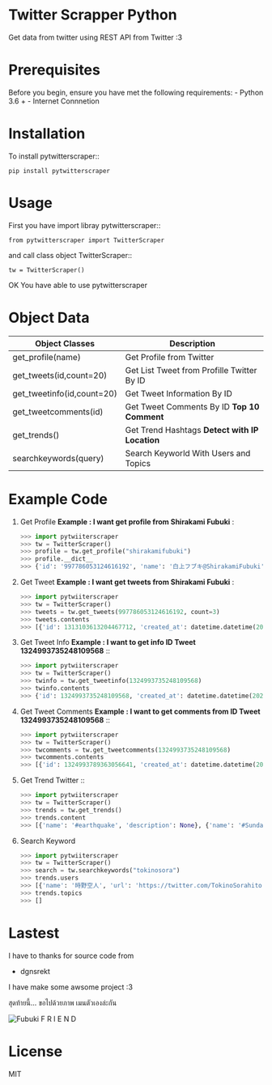 # Twitter Scrapper Python
Get data from twitter using REST API from Twitter :3

# Prerequisites
Before you begin, ensure you have met the following requirements:
    - Python 3.6 +
    - Internet Connnetion

# Installation
To install pytwitterscraper::
    
    pip install pytwitterscraper

# Usage 
First you have import libray pytwitterscraper::

    from pytwitterscraper import TwitterScraper

and call class object TwitterScraper::

    tw = TwitterScraper()

OK You have able to use pytwitterscraper

# Object Data

| Object Classes | Description |
| ------ | ------ |
| get_profile(name) | Get Profile from Twitter |
| get_tweets(id,count=20) | Get List Tweet from Profille Twitter By ID |
| get_tweetinfo(id,count=20) | Get Tweet Information By ID |
| get_tweetcomments(id) | Get Tweet Comments By ID **Top 10 Comment** | 
| get_trends() |        Get Trend Hashtags **Detect with IP Location**       |
| searchkeywords(query) | Search Keyworld With Users and Topics |

# Example Code
1. Get Profile **Example : I want get profile from Shirakami Fubuki** :
    ```py 
    >>> import pytwiiterscraper
    >>> tw = TwitterScraper()
    >>> profile = tw.get_profile("shirakamifubuki")
    >>> profile.__dict__
    >>> {'id': '997786053124616192', 'name': '白上フブキ@ShirakamiFubuki', 'screenname': 'shirakamifubuki', 'url': 'https://twitter.com/shirakamifubuki', 'description': 'Vtuber事務所ホロライブプロダクション/1期生白上フブキ🦊❖担当絵師:凪白みと@lemon_mito 【ツイ担当】🦊は黒上🌽はユニコン 【絵】＃絵フブキ 【生放送】#フブキch 【切り抜き】#フブ切り【スケジュール】#白上式手抜きスケジュール', 'verifed': False, 'follower': 588788, 'following': 667, 'extended_url': 'https://t.co/R9TNhC7sPO', 'tweet': 75686, 'media': 9118, 'profileurl': 'https://pbs.twimg.com/profile_images/1322559849872334850/G2vq3G01.jpg', 'bannerurl': 'https://pbs.twimg.com/profile_banners/997786053124616192/1594284737', 'createat': datetime.datetime(2018, 5, 19, 10, 28, 27, tzinfo=datetime.timezone.utc)}
    ```

2. Get Tweet **Example : I want get tweets from Shirakami Fubuki** :
    ```py 
    >>> import pytwiiterscraper
    >>> tw = TwitterScraper()
    >>> tweets = tw.get_tweets(997786053124616192, count=3)
    >>> tweets.contents
    >>> [{'id': 1313103613204467712, 'created_at': datetime.datetime(2020, 10, 5, 13, 7, 52, tzinfo=datetime.timezone.utc), 'lang': 'ja', 'text': '✨白上フブキお誕生日記念ボイス＆グッズ✨おるやんけのぬいぐるみの夢が叶いましたそして湯呑もいつか作りたいと言ってた夢が叶いました夢が沢山詰まったグッズ達ですよろしくおねがいします🌽🔽購入はコチラ🔽… https://t.co/ZksPkhYQI2', 'hashtags': [], 'media': [], 'urls': [{'url': 'https://t.co/ZksPkhYQI2'}], 'likes': 8656, 'relay': 0, 'retweet': 2329}, {'id': 1325440832795635713, 'created_at': datetime.datetime(2020, 11, 8, 14, 11, 34, tzinfo=datetime.timezone.utc), 'lang': 'ja', 'text': '⏰２５時から\u3000ポルポルと一緒に幽霊調 査いくことになったよーー！！！！✨今ソロで頑張ってるみたいぞ(^・ω・^§)ﾉ【Phasmophobia】 本\u3000物\u3000の\u3000狂\u3000気 【尾丸ポルカ/ホロライブ】 https://t.co/MO7Xug3chb @YouTubeより', 'hashtags': [], 'media': [], 'urls': [{'url': 'https://t.co/MO7Xug3chb'}], 'likes': 1448, 'relay': 0, 'retweet': 254}, {'id': 1325458019069538304, 'created_at': datetime.datetime(2020, 11, 8, 15, 19, 52, tzinfo=datetime.timezone.utc), 'lang': 'ja', 'text': '⏰２５時から！！！！突発！キツネ属による🎪🌽✨✨Phasmophobia✨✨先輩調査員として引っ張っていくぞぉおおっ！ポルポルも上手くなってるので！２人でプロ調査しにいくぞぉぉおいっ！！！🔽待機しておるか🔽… https://t.co/2vUfw2RyY6', 'hashtags': [], 'media': [], 'urls': [{'url': 'https://t.co/2vUfw2RyY6'}], 'likes': 1707, 'relay': 0, 'retweet': 350}]
    ```

3. Get Tweet Info **Example : I want to get info ID Tweet 1324993735248109568** ::
    ```py
    >>> import pytwiiterscraper
    >>> tw = TwitterScraper()
    >>> twinfo = tw.get_tweetinfo(1324993735248109568)
    >>> twinfo.contents
    >>> {'id': 1324993735248109568, 'created_at': datetime.datetime(2020, 11, 7, 8, 34, 58, tzinfo=datetime.timezone.utc), 'lang': 'ja', 'text': '⏰２０時からです今日のお祝いは２０時からです！✨２１時は５期生コラボみたいから皆でみよーっ🌽100万人をみんなでお祝いするやーつ🔽いつもありがとっ🔽 https://t.co/JV5IW889AE #フブキch https://t.co/KSGTLDdnt3', 'hashtags': ['フブキch'], 'media': [], 'urls': [], 'likes': 4204, 'relay': 0, 'retweet': 771}
    ```

4. Get Tweet Comments **Example : I want to get comments from ID Tweet 1324993735248109568** ::
    ```py
    >>> import pytwiiterscraper
    >>> tw = TwitterScraper()
    >>> twcomments = tw.get_tweetcomments(1324993735248109568)
    >>> twcomments.contents
    >>> [{'id': 1324993789363056641, 'created_at': datetime.datetime(2020, 11, 7, 8, 35, 11, tzinfo=datetime.timezone.utc), 'comment': '@shirakamifubuki 了解です！！', 'hashtags': [], 'media': [], 'urls': [], 'likes': 0, 'relay': 0, 'retweet': 0}, {'id': 1324993879691599876, 'created_at': datetime.datetime(2020, 11, 7, 8, 35, 32, tzinfo=datetime.timezone.utc), 'comment': '@shirakamifubuki 了解です！', 'hashtags': [], 'media': [], 'urls': [], 'likes': 0, 'relay': 0, 'retweet': 0}, {'id': 1324993879611904000, 'created_at': datetime.datetime(2020, 11, 7, 8, 35, 32, tzinfo=datetime.timezone.utc), 'comment': '@shirakamifubuki 🥰🥰🥰🥰🥰🥰', 'hashtags': [], 'media': [], 'urls': [], 'likes': 0, 'relay': 0, 'retweet': 0}, {'id': 1324993804059897857, 'created_at': datetime.datetime(2020, 11, 7, 8, 35, 14, tzinfo=datetime.timezone.utc), 'comment': '@shirakamifubuki りょぴ！', 'hashtags': [], 'media': [], 'urls': [], 'likes': 0, 'relay': 0, 'retweet': 0}, {'id': 1324993901317529600, 'created_at': datetime.datetime(2020, 11, 7, 8, 35, 37, tzinfo=datetime.timezone.utc), 'comment': '@shirakamifubuki りょぴ！', 'hashtags': [], 'media': [], 'urls': [], 'likes': 0, 'relay': 0, 'retweet': 0}, {'id': 1324993889401413632, 'created_at': datetime.datetime(2020, 11, 7, 8, 35, 35, tzinfo=datetime.timezone.utc), 'comment': '@shirakamifubuki りょぴ！', 'hashtags': [], 'media': [], 'urls': [], 'likes': 0, 'relay': 0, 'retweet': 0}, {'id': 1324993901900386304, 'created_at': datetime.datetime(2020, 11, 7, 8, 35, 38, tzinfo=datetime.timezone.utc), 'comment': '@shirakamifubuki 塾で見れねー', 'hashtags': [], 'media': [], 'urls': [], 'likes': 1, 'relay': 0, 'retweet': 0}, {'id': 1324993880912064512, 'created_at': datetime.datetime(2020, 11, 7, 8, 35, 33, tzinfo=datetime.timezone.utc), 'comment': '@shirakamifubuki りょぴ！！', 'hashtags': [], 'media': [], 'urls': [], 'likes': 0, 'relay': 0, 'retweet': 0}, {'id': 1324993849077297155, 'created_at': datetime.datetime(2020, 11, 7, 8, 35, 25, tzinfo=datetime.timezone.utc), 'comment': '@shirakamifubuki 了解です〜！', 'hashtags': [], 'media': [], 'urls': [], 'likes': 0, 'relay': 0, 'retweet': 0}, {'id': 1324993855440052225, 'created_at': datetime.datetime(2020, 11, 7, 8, 35, 26, tzinfo=datetime.timezone.utc), 'comment': '@shirakamifubuki I love you fubuki', 'hashtags': [], 'media': [], 'urls': [], 'likes': 1, 'relay': 0, 'retweet': 0}]
    ```

5. Get Trend Twitter ::
    ```py
    >>> import pytwiiterscraper
    >>> tw = TwitterScraper()
    >>> trends = tw.get_trends()
    >>> trends.content
    >>> [{'name': '#earthquake', 'description': None}, {'name': '#SundayMorning', 'description': 'Greeting a new day with grumpiness, enthusiasm, motivation and coffee'}, {'name': 'GOT7', 'description': None}, {'name': 'Newt', 'description': None}, {'name': '#SundayThoughts', 'description': 'Wisdom, inspiration and curiosity for your Sunday'}, {'name': '#sundayvibes', 'description': None}, {'name': '#AskFFT', 'description': None}, {'name': 'New Bedford', 'description': None}, {'name': 'Four Seasons Total Landscaping', 'description': "People express confusion after President Trump Tweets that a press conference will be held 'at Four Seasons Total Landscaping’"}, {'name': 'Britain', 'description': None}, {'name': 'Antonio Brown', 'description': None}, {'name': 'Bliss Corner', 'description': None}, {'name': 'Good Sunday', 'description': None}, {'name': 'Cape Cod', 'description': None}, {'name': 'Parler', 'description': None}, {'name': 'Rudy', 'description': None}, {'name': 'Football Sunday', 'description': None}, {'name': 'Romney', 'description': None}, {'name': 'Deejay Dallas', 'description': None}, {'name': 'NFL Sunday', 'description': None}, {'name': 'USGS', 'description': None}, {'name': 'Written', 'description': None}, {'name': 'Mike Williams', 'description': None}, {'name': 'Turtwig', 'description': None}, {'name': 'Marvin Jones', 'description': None}, {'name': 'Chark', 'description': None}, {'name': 'Jeudy', 'description': None}, {'name': 'Doherty', 'description': None}, {'name': 'Seahawks -3', 'description': None}, {'name': 'Kushner', 'description': None}]
    ```

6. Search Keyword 
    ```py
    >>> import pytwiiterscraper
    >>> tw = TwitterScraper()
    >>> search = tw.searchkeywords("tokinosora")
    >>> trends.users
    >>> [{'name': '時野空人', 'url': 'https://twitter.com/TokinoSorahito', 'profileurl': 'http://pbs.twimg.com/profile_images/480667036410863616/yeHCL21U_normal.png', 'bannerurl': 'https://pbs.twimg.com/profile_images/480667036410863616/yeHCL21U_normal.png', 'screen_name': 'TokinoSorahito', 'tags': ['tokinosorahito', '@tokinosorahito', ' 時野空人']}, {'name': '時の空', 'url': 'https://twitter.com/tokinosora', 'profileurl': 'http://pbs.twimg.com/profile_images/584402675506098176/InsS4pO1_normal.jpg', 'bannerurl': 'https://pbs.twimg.com/profile_images/584402675506098176/InsS4pO1_normal.jpg', 'screen_name': 'tokinosora', 'tags': ['tokinosora', '@tokinosora', '時の空']}, {'name': 'はーと', 'url': 'https://twitter.com/tokinosora7nana', 'profileurl': 'http://pbs.twimg.com/profile_images/414496896229470208/65DNd-___normal.jpeg', 'bannerurl': 'https://pbs.twimg.com/profile_images/414496896229470208/65DNd-___normal.jpeg', 'screen_name': 'tokinosora7nana', 'tags': ['tokinosora7nana', '@tokinosora7nana', 'はーと']}, {'name': 'tokinosora111', 'url': 'https://twitter.com/tokinosora111', 'profileurl': 'http://pbs.twimg.com/profile_images/958098875058814976/jT0oYXLt_normal.jpg', 'bannerurl': 'https://pbs.twimg.com/profile_images/958098875058814976/jT0oYXLt_normal.jpg', 'screen_name': 'tokinosora111', 'tags': ['tokinosora111', '@tokinosora111']}, {'name': 'Tokinosora17', 'url': 'https://twitter.com/tokinosora17', 'profileurl': 'http://abs.twimg.com/sticky/default_profile_images/default_profile_normal.png', 'bannerurl': 'https://abs.twimg.com/sticky/default_profile_images/default_profile_normal.png', 'screen_name': 'tokinosora17', 'tags': ['tokinosora17', '@tokinosora17']}, {'name': '松野', 'url': 'https://twitter.com/tokinosora33', 'profileurl': 'http://abs.twimg.com/sticky/default_profile_images/default_profile_normal.png', 'bannerurl': 'https://abs.twimg.com/sticky/default_profile_images/default_profile_normal.png', 'screen_name': 'tokinosora33', 'tags': ['tokinosora33', '@tokinosora33', '松野']}, {'name': '此帳戶停用中', 'url': 'https://twitter.com/tokinosora0705', 'profileurl': 'http://abs.twimg.com/sticky/default_profile_images/default_profile_normal.png', 'bannerurl': 'https://abs.twimg.com/sticky/default_profile_images/default_profile_normal.png', 'screen_name': 'tokinosora0705', 'tags': ['tokinosora0705', '@tokinosora0705', '此帳戶停用中']}, {'name': '宙船-そらふね-', 'url': 'https://twitter.com/tokinosorahune', 'profileurl': 'http://pbs.twimg.com/profile_images/749949021012172800/978S0ipS_normal.jpg', 'bannerurl': 'https://pbs.twimg.com/profile_images/749949021012172800/978S0ipS_normal.jpg', 'screen_name': 'tokinosorahune', 'tags': ['tokinosorahune', '@tokinosorahune', '宙船-そらふね-']}]
    >>> trends.topics
    >>> []
    ```

# Lastest 
I have to thanks for source code from 
- dgnsrekt 

 I have make some awsome project :3

สุดท้ายนี้... ขอไปด้วยภาพ เมนตัวเองล่ะกัน

![Fubuki F R I E N D ](https://media1.tenor.com/images/0d99bbdd3327e45bb49262bc25a34997/tenor.gif)


# License

MIT
